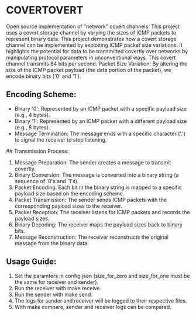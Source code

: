 # COVERTOVERT
Open source implementation of "network" covert channels.
This project uses a covert storage channel by varying the sizes of ICMP packets to represent binary data. 
This project demonstrates how a covert storage channel can be implemented by exploiting ICMP packet size variations. It highlights the potential for data to be transmitted covertly over networks by manipulating protocol parameters in unconventional ways.
This covert channel transmits 64 bits per second.
Packet Size Variation: By altering the size of the ICMP packet payload (the data portion of the packet), we encode binary bits ('0' and '1').

## Encoding Scheme: 
- Binary '0': Represented by an ICMP packet with a specific payload size (e.g., 4 bytes).
- Binary '1': Represented by an ICMP packet with a different payload size (e.g., 8 bytes).
- Message Termination: The message ends with a specific character ('.') to signal the receiver to stop listening.

## Transmission Process:

1. Message Preparation: The sender creates a message to transmit covertly.
2. Binary Conversion: The message is converted into a binary string (a sequence of '0's and '1's).
3. Packet Encoding: Each bit in the binary string is mapped to a specific payload size based on the encoding scheme.
4. Packet Transmission: The sender sends ICMP packets with the corresponding payload sizes to the receiver.
5. Packet Reception: The receiver listens for ICMP packets and records the payload sizes.
6. Binary Decoding: The receiver maps the payload sizes back to binary bits.
7. Message Reconstruction: The receiver reconstructs the original message from the binary data.

## Usage Guide: 
1. Set the paramters in config.json (size_for_zero and size_for_one must be the same for receiver and sender).
2. Run the receiver with make receive.
3. Run the sender with make send.
4. The logs for sender and receiver will be logged to their respective files.
5. With make compare, sender and receiver logs can be compared.
